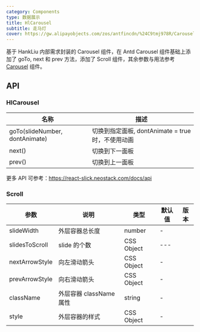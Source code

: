 ```yaml
---
category: Components
type: 数据展示
title: HlCarousel
subtitle: 走马灯
cover: https://gw.alipayobjects.com/zos/antfincdn/%24C9tmj978R/Carousel.svg
---
```


基于 HankLiu 内部需求封装的 Carousel 组件，在 Antd Carousel 组件基础上添加了 goTo, next 和 prev 方法，添加了 Scroll 组件，其余参数与用法参考 [Carousel](/components/carousel-cn/) 组件。

## API

### HlCarousel

| 名称                           | 描述                                              |
| ------------------------------ | ------------------------------------------------- |
| goTo(slideNumber, dontAnimate) | 切换到指定面板, dontAnimate = true 时，不使用动画 |
| next()                         | 切换到下一面板                                    |
| prev()                         | 切换到上一面板                                    |

更多 API 可参考：<https://react-slick.neostack.com/docs/api>

### Scroll

| 参数           | 说明                    | 类型       | 默认值 | 版本 |
| -------------- | ----------------------- | ---------- | ------ | ---- |
| slideWidth     | 外层容器总长度          | number     | -      |      |
| slidesToScroll | slide 的个数            | CSS Object | ---    |      |
| nextArrowStyle | 向左滑动箭头            | CSS Object | -      |      |
| prevArrowStyle | 向右滑动箭头            | CSS Object | -      |      |
| className      | 外层容器 className 属性 | string     | -      |      |
| style          | 外层容器的样式          | CSS Object | -      |      |

